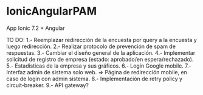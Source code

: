 # IonicAngularPAM
App Ionic 7.2 + Angular


TO DO:
1.- Reemplazar redirección de la encuesta por query a la encuesta y luego  redirección.
2.- Realizar protocolo de prevención de spam de respuestas.
3.- Cambiar el diseño general de la aplicación.
4.- Implementar solicitud de registro de empresa (estado: aprobado/en espera/rechazado).
5.- Estadisticas de la empresa y sus gráficos.
6.- Login Google mobile.
7.- Interfaz admin de sistema solo web. => Página de redirección mobile, en caso de login con admin sistema.
8.- Implementación de retry policy y circuit-breaker.
9.- API gateway?

